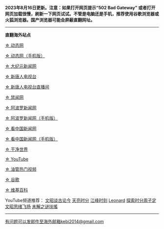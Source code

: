 **2023年8月16日更新。注意：如果打开网页提示“502 Bad Gateway” 或者打开网页加载很慢，刷新一下网页试试。不管是电脑还是手机，推荐使用谷歌浏览器或火狐浏览器。国产浏览器可能会屏蔽直翻网址。**

***

**直翻海外站点**

[☆ 动态网](https://free14.freeku6.xyz/20)

[☆ 动态网（手机版）](https://free14.freeku6.xyz/21)

[☆ 大纪元新闻网](https://free14.freeku6.xyz/90)

[☆ 新唐人电视台](https://free14.freeku6.xyz/4)

[☆ 新唐人电视台直播间](https://free14.freeku6.xyz/44)

[☆ 禁闻网](https://free14.freeku6.xyz/3)

[☆ 阿波罗新闻网](https://free14.freeku6.xyz/7)

[☆ 阿波罗新闻网（手机版）](https://free14.freeku6.xyz/53)

[☆ 看中国新闻网](https://free14.freeku6.xyz/26)

[☆ 看中国新闻网（手机版）](https://free14.freeku6.xyz/54)

[☆ 干净世界](https://free14.freeku6.xyz/1)

[☆ YouTube](https://free14.freeku6.xyz/45)

[☆ 油管热门视频](https://free14.freeku6.xyz/55)

[☆ 谷歌](https://free14.freeku6.xyz/62)

[☆ 维基百科](https://free14.freeku6.xyz/63)

YouTube频道推荐： [文昭谈古论今](https://free14.freeku6.xyz/46) [天亮时分](https://free14.freeku6.xyz/47) [江峰时刻](https://free14.freeku6.xyz/48) [Leonard](https://free14.freeku6.xyz/49) [探索时分周子定](https://free14.freeku6.xyz/50) [文昭思绪飞扬](https://free14.freeku6.xyz/51) [未解之谜扶搖](https://free14.freeku6.xyz/52)

***


有问题可以发邮件至海外邮箱kebi2014@gmail.com